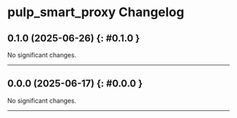 # pulp_smart_proxy Changelog

[//]: # (You should *NOT* be adding new change log entries to this file, this)
[//]: # (file is managed by towncrier. You *may* edit previous change logs to)
[//]: # (fix problems like typo corrections or such.)
[//]: # (To add a new change log entry, please see the contributing docs.)
[//]: # (WARNING: Don't drop the towncrier directive!)

[//]: # (towncrier release notes start)

## 0.1.0 (2025-06-26) {: #0.1.0 }

No significant changes.

---

## 0.0.0 (2025-06-17) {: #0.0.0 }

No significant changes.

---
